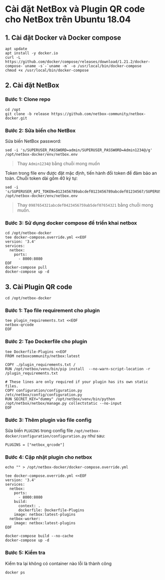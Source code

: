 # Cài đặt NetBox và Plugin QR code cho NetBox trên Ubuntu 18.04

## 1. Cài đặt Docker và Docker compose

```
apt update
apt install -y docker.io
curl -L https://github.com/docker/compose/releases/download/1.21.2/docker-compose-`uname -s`-`uname -m` -o /usr/local/bin/docker-compose
chmod +x /usr/local/bin/docker-compose
```

## 2. Cài đặt NetBox

### Bước 1: Clone repo

```
cd /opt
git clone -b release https://github.com/netbox-community/netbox-docker.git
```

### Bước 2: Sửa biến cho NetBox

Sửa biến NetBox password:

```
sed -i 's/SUPERUSER_PASSWORD=admin/SUPERUSER_PASSWORD=Admin1234@/g' /opt/netbox-docker/env/netbox.env
```

> Thay `Admin1234@` bằng chuỗi mong muốn

Token trong file env được đặt mặc định, tiến hành đổi token để đảm bảo an toàn. Chuỗi token dài gồm 40 ký tự:

```
sed -i 's/SUPERUSER_API_TOKEN=0123456789abcdef0123456789abcdef01234567/SUPERUSER_API_TOKEN=0987654321abcdef0423456759ab5def07654321/g' /opt/netbox-docker/env/netbox.env
```

> Thay `0987654321abcdef0423456759ab5def07654321` bằng chuỗi mong muốn.

### Bước 3: Sử dụng docker compose để triển khai netbox

```
cd /opt/netbox-docker
tee docker-compose.override.yml <<EOF
version: '3.4'
services:
  netbox:
    ports:
      - 8000:8080
EOF
docker-compose pull
docker-compose up -d
```

## 3. Cài Plugin QR code

```
cd /opt/netbox-docker
```

### Bước 1: Tạo file requirement cho plugin

```
tee plugin_requirements.txt <<EOF
netbox-qrcode
EOF
```

### Bước 2: Tạo Dockerfile cho plugin

```
tee Dockerfile-Plugins <<EOF
FROM netboxcommunity/netbox:latest

COPY ./plugin_requirements.txt /
RUN /opt/netbox/venv/bin/pip install  --no-warn-script-location -r /plugin_requirements.txt

# These lines are only required if your plugin has its own static files.
COPY configuration/configuration.py /etc/netbox/config/configuration.py
RUN SECRET_KEY="dummy" /opt/netbox/venv/bin/python /opt/netbox/netbox/manage.py collectstatic --no-input
EOF
```

### Bước 3: Thêm plugin vào file config

Sửa biến `PLUGINS` trong config file `/opt/netbox-docker/configuration/configuration.py` như sau:

```
PLUGINS = ["netbox_qrcode"]
```

### Bước 4: Cập nhật plugin cho netbox

```
echo "" > /opt/netbox-docker/docker-compose.override.yml
```

```
tee docker-compose.override.yml <<EOF
version: '3.4'
services:
  netbox:
    ports:
      - 8000:8080
    build:
      context: .
      dockerfile: Dockerfile-Plugins
    image: netbox:latest-plugins
  netbox-worker:
    image: netbox:latest-plugins
EOF
```

```
docker-compose build --no-cache
docker-compose up -d
```

### Bước 5: Kiểm tra

Kiểm tra lại không có container nào lỗi là thành công

```
docker ps
```

